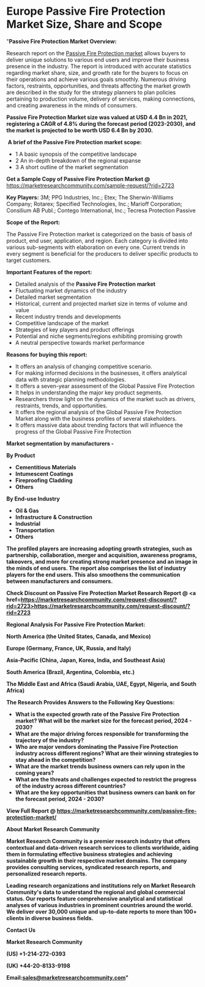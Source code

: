 # Europe Passive Fire Protection Market Size, Share and Scope
"<strong>Passive Fire Protection Market Overview:</strong>

Research report on the <a href=https://marketresearchcommunity.com/passive-fire-protection-market/>Passive Fire Protection market</a> allows buyers to deliver unique solutions to various end users and improve their business presence in the industry. The report is introduced with accurate statistics regarding market share, size, and growth rate for the buyers to focus on their operations and achieve various goals smoothly. Numerous driving factors, restraints, opportunities, and threats affecting the market growth are described in the study for the strategy planners to plan policies pertaining to production volume, delivery of services, making connections, and creating awareness in the minds of consumers.

<strong>Passive Fire Protection Market size was valued at USD 4.4 Bn in 2021, registering a CAGR of 4.8% during the forecast period (2023-2030), and the market is projected to be worth USD 6.4 Bn by 2030.</strong>

 <Strong>A brief of the Passive Fire Protection market scope:</Strong>
<ul>
 <li>1  A basic synopsis of the competitive landscape</li>
 <li>2  An in-depth breakdown of the regional expanse</li>
 <li>3  A short outline of the market segmentation</li>
</ul>
<strong>Get a Sample Copy of Passive Fire Protection Market @ </b></strong><a href=https://marketresearchcommunity.com/sample-request/?rid=2723><u>https://marketresearchcommunity.com/sample-request/?rid=2723</u></a>

<strong>Key Players:</strong> 
3M; PPG Industries, Inc.; Etex; The Sherwin-Williams Company; Rotarex; Specified Technologies, Inc.; Marioff Corporation; Consilium AB Publ.; Contego International, Inc.; Tecresa Protection Passive

<strong>Scope of the Report:</strong>

The Passive Fire Protection market is categorized on the basis of basis of product, end user, application, and region. Each category is divided into various sub-segments with elaboration on every one. Current trends in every segment is beneficial for the producers to deliver specific products to target customers.

<strong><b>Important Features of the report:</b></strong>
<ul>
  <li>Detailed analysis of the <strong><b>Passive Fire Protection </b></strong><strong><b>market</b></strong></li>
  <li>Fluctuating market dynamics of the industry</li>
  <li>Detailed market segmentation</li>
  <li>Historical, current and projected market size in terms of volume and value</li>
  <li>Recent industry trends and developments</li>
  <li>Competitive landscape of the market</li>
  <li>Strategies of key players and product offerings</li>
  <li>Potential and niche segments/regions exhibiting promising growth</li>
  <li>A neutral perspective towards market performance</li>
</ul>
<strong><b>Reasons for buying this report:</b></strong>
<ul>
  <li>It offers an analysis of changing competitive scenario.</li>
  <li>For making informed decisions in the businesses, it offers analytical data with strategic planning methodologies.</li>
  <li>It offers a seven-year assessment of the Global Passive Fire Protection</li>
  <li>It helps in understanding the major key product segments.</li>
  <li>Researchers throw light on the dynamics of the market such as drivers, restraints, trends, and opportunities.</li>
  <li>It offers the regional analysis of the Global Passive Fire Protection Market along with the business profiles of several stakeholders.</li>
  <li>It offers massive data about trending factors that will influence the progress of the Global Passive Fire Protection</li>
</ul>

<strong>Market segmentation by manufacturers -</strong>


<strong><strong>By Product</strong></h4>
<ul>
 	<li>Cementitious Materials</li>
 	<li>Intumescent Coatings</li>
 	<li>Fireproofing Cladding</li>
 	<li>Others</li>
</ul>
<strong><strong>By End-use Industry</strong></h4>
<ul>
 	<li>Oil &amp; Gas</li>
 	<li>Infrastructure &amp; Construction</li>
 	<li>Industrial</li>
 	<li>Transportation</li>
 	<li>Others</li>
</ul>

The profiled players are increasing adopting growth strategies, such as partnership, collaboration, merger and acquisition, awareness programs, takeovers, and more for creating strong market presence and an image in the minds of end users. The report also comprises the list of industry players for the end users. This also smoothens the communication between manufacturers and consumers.

<strong><b>Check Discount on Passive Fire Protection Market Research Report @ </b></strong><a href=https://marketresearchcommunity.com/request-discount/?rid=2723><u>https://marketresearchcommunity.com/request-discount/?rid=2723</u></a>

<strong>Regional Analysis For Passive Fire Protection Market:</strong>

<strong>North America</strong> (the United States, Canada, and Mexico)

<strong>Europe</strong> (Germany, France, UK, Russia, and Italy)

<strong>Asia-Pacific</strong> (China, Japan, Korea, India, and Southeast Asia)

<strong>South America</strong> (Brazil, Argentina, Colombia, etc.)

<strong>The Middle East and Africa</strong> (Saudi Arabia, UAE, Egypt, Nigeria, and South Africa)

<strong>The Research Provides Answers to the Following Key Questions:</strong>
<ul>
 	<li>What is the expected growth rate of the Passive Fire Protection market? What will be the market size for the forecast period, 2024 - 2030?</li>
 	<li>What are the major driving forces responsible for transforming the trajectory of the industry?</li>
 	<li>Who are major vendors dominating the Passive Fire Protection industry across different regions? What are their winning strategies to stay ahead in the competition?</li>
 	<li>What are the market trends business owners can rely upon in the coming years?</li>
 	<li>What are the threats and challenges expected to restrict the progress of the industry across different countries?</li>
 	<li>What are the key opportunities that business owners can bank on for the forecast period, 2024 - 2030?</li>
</ul>

<strong>View Full Report @</strong> <a href=https://marketresearchcommunity.com/passive-fire-protection-market/>https://marketresearchcommunity.com/passive-fire-protection-market/</a>

<strong>About Market Research Community</strong>

Market Research Community is a premier research industry that offers contextual and data-driven research services to clients worldwide, aiding them in formulating effective business strategies and achieving sustainable growth in their respective market domains. The company provides consulting services, syndicated research reports, and personalized research reports.

Leading research organizations and institutions rely on Market Research Community's data to understand the regional and global commercial status. Our reports feature comprehensive analytical and statistical analyses of various industries in prominent countries around the world. We deliver over 30,000 unique and up-to-date reports to more than 100+ clients in diverse business fields.

<strong>Contact Us</strong>

<strong>Market Research Community</strong>

(US) +1-214-272-0393

(UK) +44-20-8133-9198

<strong>Email:</strong>sales@marketresearchcommunity.com"
